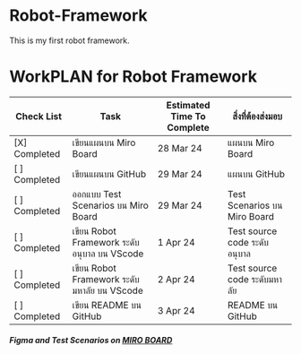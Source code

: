 # Robot-Framework
This is my first robot framework.
# WorkPLAN for Robot Framework



| Check List| Task | Estimated Time To Complete | สิ่งที่ต้องส่งมอบ |
|-----------|-------|----------------------------|-------------|
| [X] Completed| เขียนแผนบน Miro Board | 28 Mar 24 | แผนบน Miro Board |
| [ ] Completed| เขียนแผนบน GitHub | 29 Mar 24 | แผนบน GitHub |
| [ ] Completed| ออกแบบ Test Scenarios บน Miro Board | 29 Mar 24 | Test Scenarios บน Miro Board |
| [ ] Completed| เขียน Robot Framework ระดับอนุบาล บน VScode | 1 Apr 24 | Test source code ระดับอนุบาล |
| [ ] Completed| เขียน Robot Framework ระดับมหาลัย บน VScode | 2 Apr 24 | Test source code ระดับมหาลัย |
| [ ] Completed| เขียน README บน GitHub | 3 Apr 24 | README บน GitHub |




##### Figma and Test Scenarios on [MIRO BOARD](https://miro.com/app/board/uXjVKcyxM6s=/?moveToWidget=3458764583864259864&cot=14)
